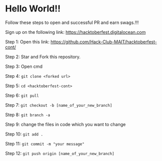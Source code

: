 # Hello World!!

Follow these steps to open and successful PR and earn swags.!!!

Sign up on the following link: https://hacktoberfest.digitalocean.com

Step 1: Open this link: https://github.com/Hack-Club-MAIT/hacktoberfest-cont/

Step 2: Star and Fork this repository. 

Step 3: Open cmd 

Step 4: ```git clone <forked url>```
  
Step 5: ```cd <hacktoberfest-cont>```
  
Step 6: ```git pull```

Step 7: ```git checkout -b [name_of_your_new_branch]```

Step 8: ```git branch -a```

Step 9: change the files in code which you want to change

Step 10: ```git add .```

Step 11: ```git commit -m "your message"```

Step 12: ```git push origin [name_of_your_new_branch]```
